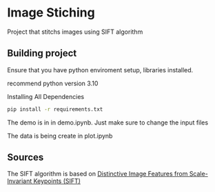 # Image Stiching

Project that stitchs images using SIFT algorithm



## Building project

Ensure that you have python enviroment setup, libraries installed.

recommend python version 3.10

Installing All Dependencies
```bash
pip install -r requirements.txt
```



The demo is in in demo.ipynb. Just make sure to change the input files 

The data is being create in plot.ipynb
## Sources
The SIFT algorithm is based on 
[Distinctive Image Features from Scale-Invariant Keypoints (SIFT)](https://people.eecs.berkeley.edu/~malik/cs294/lowe-ijcv04.pdf)

